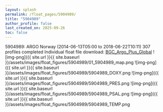 ```yaml
---
layout: splash
permalink: /float_pages/5904989/
title: "5904989"
author_profile: false
last_created_on: 2025-09-26
toc: false
---
```

 
5904989: ARGO Norway (2014-06-13T05:00 to 2018-06-22T10:11)
307 profiles completed
Individual float file download: [BGC_Argo_Plus_Global](https://ftp.soest.hawaii.edu/bgc_argo_plus/Individual_Floats/outliers_removed/5904989_Sprof_processed.nc)
![img-png]({{ site.url }}{{ site.baseurl }}/assets/images/float_figures/5904989/01_5904989_map.png
![img-png]({{ site.url }}{{ site.baseurl }}/assets/images/float_figures/5904989/5904989_DOXY.png
![img-png]({{ site.url }}{{ site.baseurl }}/assets/images/float_figures/5904989/5904989_PRES.png
![img-png]({{ site.url }}{{ site.baseurl }}/assets/images/float_figures/5904989/5904989_PSAL.png
![img-png]({{ site.url }}{{ site.baseurl }}/assets/images/float_figures/5904989/5904989_TEMP.png
